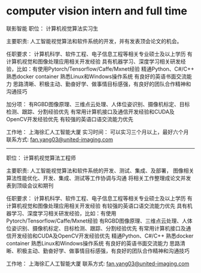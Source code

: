 # computer vision intern and full time
联影智能
职位：
计算机视觉算法实习生

主要职责:
人工智能视觉算法和软件系统的开发，并有发表顶会论文的机会。

任职要求：
计算机科学、软件工程、电子信息工程等相关专业硕士及以上学历
有计算机视觉和图像处理应用相关开发经验
具有机器学习、深度学习相关研发经验，比如：有使用Pytorch/Tensorflow/Caffe/Mxnet经验
精通Python、C#/C++
熟悉docker container
熟悉Linux和Windows操作系统
有良好的英语书面交流能力
思路清晰、积极主动、勤奋好学、做事情目标感强，有良好的团队合作精神和沟通技巧

加分项：
有RGBD图像原理、三维点云处理、人体位姿识别、摄像机标定、目标检测、跟踪、分割经验优先
有常用计算机接口及通信开发经验和CUDA及OpenCV开发经验优先
有较强的英语口语交流能力优先

工作地：
上海徐汇人工智能大厦
实习时间：
可以实习三个月以上，最好六个月
联系方式:
fan.yang03@united-imaging.com

--------------------------------------------------------------
职位：
计算机视觉算法工程师

主要职责:
人工智能视觉算法和软件系统的开发、测试、集成、及部署，
图像相关算法性能优化、开发、集成、测试等工作协调与沟通
将相关工作整理成论文并发表到顶级会议和期刊

任职要求：
计算机科学、软件工程、电子信息工程等相关专业硕士及以上学历
有计算机视觉和图像处理应用相关开发经验
有较强的英语口语交流能力优先
具有机器学习、深度学习相关研发经验，比如：有使用Pytorch/Tensorflow/Caffe/Mxnet经验
有RGBD图像原理、三维点云处理、人体位姿识别、摄像机标定、目标检测、跟踪、分割经验优先
有常用计算机接口及通信开发经验和CUDA及OpenCV开发经验优先
精通Python、C#/C++
熟悉docker container
熟悉Linux和Windows操作系统
有良好的英语书面交流能力
思路清晰、积极主动、勤奋好学、做事情目标感强，有良好的团队合作精神和沟通技巧


工作地：
上海徐汇人工智能大厦
联系方式:
fan.yang03@united-imaging.com
